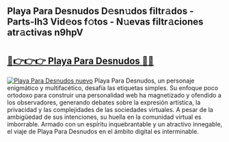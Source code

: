 ## Playa Para Desnudos D𝚎sn𝚞dos filtr𝚊dos - Parts-Ih3 Vid𝚎os f𝚘tos - N𝚞evas filtr𝚊ciones atr𝚊ctivas n9hpV

# <h2><a href="http://mb48tyy.tromn.icu/?c=Playa+Para+Desnudos">🔗👉👉👉 Playa Para Desnudos 🔗🔗</a></h2>

[![Playa Para Desnudos nuevo](https://i.imgur.com/pEAQMta.gif)](http://mb48tyy.tromn.icu/?c=Playa+Para+Desnudos)
Playa Para Desnudos, un personaje enigmático y multifacético, desafía las etiquetas simples. Su enfoque poco ortodoxo para construir una personalidad web ha magnetizado y ofendido a los observadores, generando debates sobre la expresión artística, la privacidad y las complejidades de las sociedades virtuales. A pesar de la ambigüedad de sus intenciones, su huella en la comunidad virtual es imborrable. Armado con un espíritu inquebrantable y un atractivo innegable, el viaje de Playa Para Desnudos en el ámbito digital es interminable.
